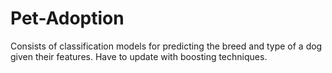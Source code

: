 # Pet-Adoption

Consists of classification models for predicting the breed and type of a dog given their features. Have to update with boosting techniques.
